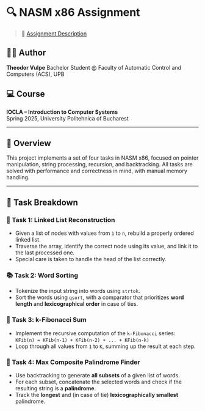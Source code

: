 # 🔍 NASM x86 Assignment

> 📝 [Assignment Description](https://gitlab.cs.pub.ro/iocla/tema-3-2025)

## 👨‍💻 Author
**Theodor Vulpe**
Bachelor Student @ Faculty of Automatic Control and Computers (ACS), UPB

## 💻 Course
**IOCLA – Introduction to Computer Systems**  
Spring 2025, University Politehnica of Bucharest

---

## 🧠 Overview

This project implements a set of four tasks in NASM x86, focused on pointer manipulation, string processing, recursion, and backtracking. All tasks are solved with performance and correctness in mind, with manual memory handling.

---

## 📌 Task Breakdown

### 🧩 Task 1: Linked List Reconstruction
- Given a list of nodes with values from `1` to `n`, rebuild a properly ordered linked list.
- Traverse the array, identify the correct node using its value, and link it to the last processed one.
- Special care is taken to handle the head of the list correctly.

### 📚 Task 2: Word Sorting
- Tokenize the input string into words using `strtok`.
- Sort the words using `qsort`, with a comparator that prioritizes **word length** and **lexicographical order** in case of ties.

### 🔢 Task 3: k-Fibonacci Sum
- Implement the recursive computation of the `k-Fibonacci` series:  
  `KFib(n) = KFib(n-1) + KFib(n-2) + ... + KFib(n-k)`
- Loop through all values from `1` to `K`, summing up the result at each step.

### 🔁 Task 4: Max Composite Palindrome Finder
- Use backtracking to generate **all subsets** of a given list of words.
- For each subset, concatenate the selected words and check if the resulting string is a **palindrome**.
- Track the **longest** and (in case of tie) **lexicographically smallest** palindrome.
